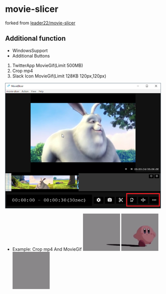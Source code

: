 # movie-slicer
forked from [leader22/movie-slicer](https://github.com/leader22/movie-slicer)


## Additional function

- WindowsSupport
- Additional Buttons
 1. TwitterApp MovieGif(Limit 500MB)
 2. Crop mp4
 3. Slack Icon MovieGif(Limit 128KB 120px,120px)

![MovieSlicer](./assets/img/2019-06-03%2000_54_04-MovieSlicer.png)

- Example: Crop mp4 And MovieGif 
![SplitMovieAndMovieGif](./assets/img/kirby-dance-0.gif)
![SplitMovieAndMovieGif](./assets/img/kirby-dance-1.gif)
![SplitMovieAndMovieGif](./assets/img/kirby-dance-2.gif)
